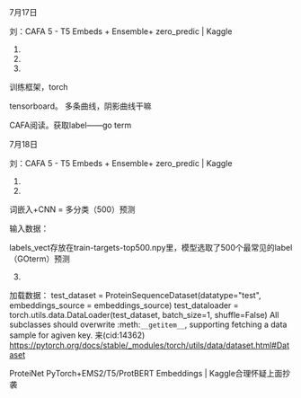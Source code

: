 

7月17日

刘：CAFA 5 - T5 Embeds + Ensemble+ zero_predic | Kaggle

1.

2.

3.

训练框架，torch

tensorboard。 多条曲线，阴影曲线干嘛

CAFA阅读。获取label——go term

7月18日

刘：CAFA 5 - T5 Embeds + Ensemble+ zero_predic | Kaggle

1.

2.

词嵌入+CNN = 多分类（500）预测

输入数据：

labels_vect存放在train-targets-top500.npy里，模型选取了500个最常见的label（GOterm）预测

3.

加载数据：
test_dataset = ProteinSequenceDataset(datatype="test", embeddings_source = embeddings_source)
test_dataloader = torch.utils.data.DataLoader(test_dataset, batch_size=1, shuffle=False)
All subclasses should overwrite :meth:`__getitem__`, supporting fetching a data sample for agiven key.
来(cid:14362) <https://pytorch.org/docs/stable/_modules/torch/utils/data/dataset.html#Dataset>

ProteiNet   PyTorch+EMS2/T5/ProtBERT Embeddings | Kaggle合理怀疑上面抄袭

